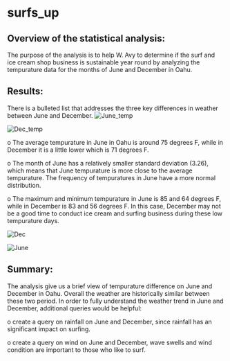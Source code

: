 # surfs_up
## Overview of the statistical analysis:

The purpose of the analysis is to help W. Avy to determine if the surf and ice cream shop business is sustainable year round by analyzing the tempurature data for the months of June and December in Oahu. 

## Results:

There is a bulleted list that addresses the three key differences in weather between June and December.
![June_temp](https://user-images.githubusercontent.com/102264298/171318182-cca73683-584b-4d84-82e4-84e907bfa906.png)

![Dec_temp](https://user-images.githubusercontent.com/102264298/171318196-d023cbb8-b84b-4a8b-9f55-1965cc45ca02.png)


o	The average tempurature in June in Oahu is around 75 degrees F, while in December it is a little lower which is 71 degrees F. 

o The month of June has a relatively smaller standard deviation (3.26), which means that June tempurature is more close to the average tempurature.
  The frequency of tempuratures in June have a more normal distribution. 

o	The maximum and minimum tempurature in June is 85 and 64 degrees F, while in December is 83 and 56 degrees F. In this case, December may not be
  a good time to conduct ice cream and surfing business during these low tempurature days. 
  
![Dec](https://user-images.githubusercontent.com/102264298/171318270-33a5fce3-e6ed-4266-ab6e-0faa461c8c0c.png)

![June](https://user-images.githubusercontent.com/102264298/171318286-7e1b9469-9571-40cf-8a3f-910c0182de61.png)

## Summary:

The analysis give us a brief view of tempurature difference on June and December in Oahu. Overall the weather are historically similar between these two period. In order to fully understand the weather trend in June and December, additional queries would be helpful:  

o	create a query on rainfall on June and December, since rainfall has an significant impact on surfing.

o	create a query on wind on June and December, wave swells and wind condition are important to those who like to surf. 
